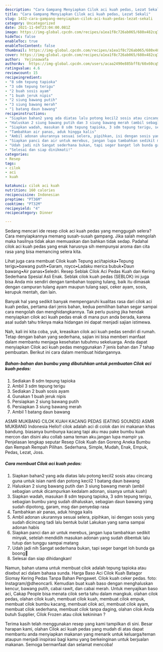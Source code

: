 ```yaml
---
description: "Cara Gampang Menyiapkan Cilok aci kuah pedas, Lezat Sekali"
title: "Cara Gampang Menyiapkan Cilok aci kuah pedas, Lezat Sekali"
slug: 1432-cara-gampang-menyiapkan-cilok-aci-kuah-pedas-lezat-sekali
category: Uncategorized
date: 2021-11-04T23:04:00.081Z
image: https://img-global.cpcdn.com/recipes/a1ea1f8c726ab065/680x482cq70/cilok-aci-kuah-pedas-foto-resep-utama.jpg
hideToc: false
enableToc: true
enableTocContent: false
thumbnail: https://img-global.cpcdn.com/recipes/a1ea1f8c726ab065/680x482cq70/cilok-aci-kuah-pedas-foto-resep-utama.jpg
cover: https://img-global.cpcdn.com/recipes/a1ea1f8c726ab065/680x482cq70/cilok-aci-kuah-pedas-foto-resep-utama.jpg
author:  Yejinaawafa
authorAv:  https://img-global.cpcdn.com/users/acaa2490e885bff8/60x60cq50/avatar.jpg
ratingvalue: 4.6
reviewcount: 15
recipeingredient:
- "8 sdm tepung tapioka"
- "3 sdm tepung terigu"
- "2 buah sosis ayam"
- "1 buah jeruk nipis"
- "2 siung bawang putih"
- "3 siung bawang merah"
- "1 batang daun bawang"
recipeinstructions:
- "Siapkan bahan2 yang ada diatas lalu potong kecil2 sosis atau cincang guna untuk isian nanti dan potong kecil2 1 batang daun bawang"
- "Haluskan 2 siung bawang putih dan 3 siung bawang merah (ambil sebagian untuk dicampurkan kedalam adonan, sisanya untuk kuah)"
- "Siapkan wadah, masukan 8 sdm tepung tapioka, 3 sdm tepung terigu, sebagian bumbu yang sudah dihaluskan, sebagian daun bawang yang sudah dipotong, garam, msg dan penyedap rasa"
- "Tambahkan air panas, aduk hingga kalis"
- "Ambil adonan ukurannya sesuai selera, pipihkan, isi dengan sosis yang sudah dicincang tadi lalu bentuk bulat Lakukan yang sama sampai adonan habis"
- "Siapkan panci dan air untuk merebus, jangan lupa tambahkan sedikit minyak, setelah mendidih masukan adonan yang sudah dibentuk lalu tutup dan tunggu sampai matang"
- "Udah jadi nih Sangat sederhana bukan, tapi seger banget loh bunda ga boong🥰"
- "Selesai dan siap dinikmati!"
categories:
- Resep
tags:
- cilok
- aci
- kuah

katakunci: cilok aci kuah 
nutrition: 160 calories
recipecuisine: Indonesian
preptime: "PT36M"
cooktime: "PT32M"
recipeyield: "4"
recipecategory: Dinner

---
```



Sedang mencari ide resep cilok aci kuah pedas yang menggugah selera? Cara menyiapkannya memang susah-susah gampang. Jika salah mengolah maka hasilnya tidak akan memuaskan dan bahkan tidak sedap. Padahal cilok aci kuah pedas yang enak harusnya sih mempunyai aroma dan cita rasa yang bisa memancing selera kita.


Lihat juga cara membuat Cilok kuah Tepung aci/tapioka•Tepung terigu•bawang putih•Garam, royco•Ladaku merica bubuk•Daun bawang•Air panas•Seledri. Resep Seblak Cilok Aci Pedas Kuah dan Kering Sederhana Spesial Asli Enak. Seblak cilok kuah pedas (SEBLOK) ini juga bisa Anda mix sendiri dengan tambahan topping tulang, baik itu dimasak dengan campuran tulang ayam maupun tulang sapi, ceker ayam, sosis, kerupuk mentah, dan lain.

Banyak hal yang sedikit banyak mempengaruhi kualitas rasa dari cilok aci kuah pedas, pertama dari jenis bahan, kedua pemilihan bahan segar sampai cara mengolah dan menghidangkannya. Tak perlu pusing jika hendak menyiapkan cilok aci kuah pedas enak di mana pun anda berada, karena asal sudah tahu triknya maka hidangan ini dapat menjadi sajian istimewa.


Nah, kali ini kita coba, yuk, kreasikan cilok aci kuah pedas sendiri di rumah. Tetap dengan bahan yang sederhana, sajian ini bisa memberi manfaat dalam membantu menjaga kesehatan tubuhmu sekeluarga. Anda dapat menyiapkan Cilok aci kuah pedas menggunakan 7 jenis bahan dan 7 tahap pembuatan. Berikut ini cara dalam membuat hidangannya.

<!--inarticleads1-->

##### Bahan-bahan dan bumbu yang dibutuhkan untuk pembuatan Cilok aci kuah pedas:

1. Sediakan 8 sdm tepung tapioka
1. Ambil 3 sdm tepung terigu
1. Sediakan 2 buah sosis ayam
1. Gunakan 1 buah jeruk nipis
1. Persiapkan 2 siung bawang putih
1. Persiapkan 3 siung bawang merah
1. Ambil 1 batang daun bawang


ASMR MUKBANG CILOK KUAH KACANG PEDAS (EATING SOUNDS) ASMR MUKBANG Indonesia Hello!! cilok adalah aci di colok dan ini makanan khas bandung. biasanya bumbunya kacang tapi aku mau pake bumbu kuah mercon dan disini aku collab sama teman aku.jangan lupa mampir ya. Penjelasan lengkap seputar Resep Cilok Kuah dan Goreng Aneka Bumbu dan Rempah Rempah Pilihan. Sederhana, Simple, Mudah, Enak, Empuk, Pedas, Lezat, Joss. 

<!--inarticleads2-->

##### Cara membuat Cilok aci kuah pedas:

1. Siapkan bahan2 yang ada diatas lalu potong kecil2 sosis atau cincang guna untuk isian nanti dan potong kecil2 1 batang daun bawang
1. Haluskan 2 siung bawang putih dan 3 siung bawang merah (ambil sebagian untuk dicampurkan kedalam adonan, sisanya untuk kuah)
1. Siapkan wadah, masukan 8 sdm tepung tapioka, 3 sdm tepung terigu, sebagian bumbu yang sudah dihaluskan, sebagian daun bawang yang sudah dipotong, garam, msg dan penyedap rasa
1. Tambahkan air panas, aduk hingga kalis
1. Ambil adonan ukurannya sesuai selera, pipihkan, isi dengan sosis yang sudah dicincang tadi lalu bentuk bulat Lakukan yang sama sampai adonan habis
1. Siapkan panci dan air untuk merebus, jangan lupa tambahkan sedikit minyak, setelah mendidih masukan adonan yang sudah dibentuk lalu tutup dan tunggu sampai matang
1. Udah jadi nih Sangat sederhana bukan, tapi seger banget loh bunda ga boong🥰
1. Selesai dan siap dihidangkan!

Namun, bahan utama untuk membuat cilok adalah tepung tapioka atau disebut aci dalam bahasa sunda. Harga Baso Aci Cilok Kuah Batagor Siomay Kering Pedas Tanpa Bahan Pengawet. Cilok kuah ceker pedas. foto: Instagram/@dheoncarli. Kemudian buat kuah baso dengan menghaluskan kencur, bawang putih, cabai rawit, dan cabai merah. Untuk menyajikan baso aci, Cakap People bisa menata cilok serta tahu dalam mangkuk. olahan cilok pedas, olahan cilok kuah, membuat cilok kuah, membuat cilok empuk, membuat cilok bumbu kacang, membuat cilok aci, membuat cilok ayam, membuat cilok sederhana, membuat cilok tanpa daging, olahan cilok Anda butuh Supplier, Cilok Frozen atau cilok kekininan ? 

Terima kasih telah menggunakan resep yang kami tampilkan di sini. Besar harapan kami, olahan Cilok aci kuah pedas yang mudah di atas dapat membantu anda menyiapkan makanan yang menarik untuk keluarga/teman ataupun menjadi inspirasi bagi kamu yang berkeinginan untuk berjualan makanan. Semoga bermanfaat dan selamat mencoba!
